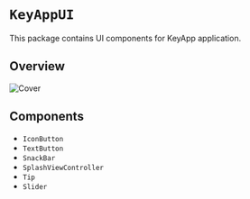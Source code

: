 # ``KeyAppUI``

This package contains UI components for KeyApp application.

## Overview

![Cover](Cover.png)

## Components

- ``IconButton``
- ``TextButton``
- ``SnackBar``
- ``SplashViewController``
- ``Tip``
- ``Slider``
